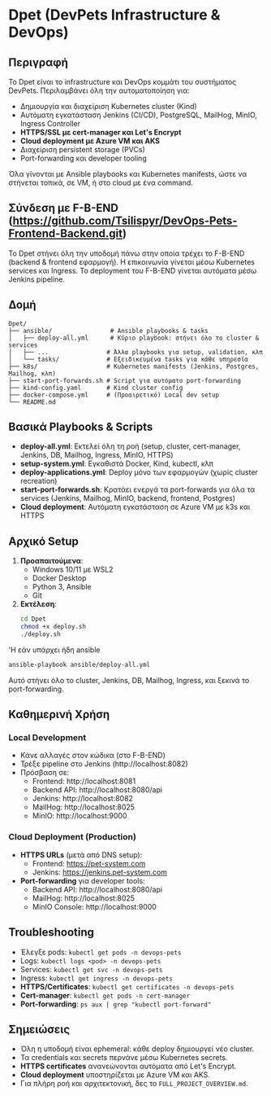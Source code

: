 # Dpet (DevPets Infrastructure & DevOps)

## Περιγραφή
Το Dpet είναι το infrastructure και DevOps κομμάτι του συστήματος DevPets. Περιλαμβάνει όλη την αυτοματοποίηση για:
- Δημιουργία και διαχείριση Kubernetes cluster (Kind)
- Αυτόματη εγκατάσταση Jenkins (CI/CD), PostgreSQL, MailHog, MinIO, Ingress Controller
- **HTTPS/SSL με cert-manager και Let's Encrypt**
- **Cloud deployment με Azure VM και AKS**
- Διαχείριση persistent storage (PVCs)
- Port-forwarding και developer tooling

Όλα γίνονται με Ansible playbooks και Kubernetes manifests, ώστε να στήνεται τοπικά, σε VM, ή στο cloud με ένα command.

## Σύνδεση με F-B-END (https://github.com/Tsilispyr/DevOps-Pets-Frontend-Backend.git)
Το Dpet στήνει όλη την υποδομή πάνω στην οποία τρέχει το F-B-END (backend & frontend εφαρμογή). Η επικοινωνία γίνεται μέσω Kubernetes services και Ingress. Το deployment του F-B-END γίνεται αυτόματα μέσω Jenkins pipeline.

## Δομή
```
Dpet/
├── ansible/                # Ansible playbooks & tasks
│   ├── deploy-all.yml      # Κύριο playbook: στήνει όλο το cluster & services
│   ├── ...                # Άλλα playbooks για setup, validation, κλπ
│   └── tasks/             # Εξειδικευμένα tasks για κάθε υπηρεσία
├── k8s/                   # Kubernetes manifests (Jenkins, Postgres, Mailhog, κλπ)
├── start-port-forwards.sh # Script για αυτόματο port-forwarding
├── kind-config.yaml       # Kind cluster config
├── docker-compose.yml     # (Προαιρετικό) Local dev setup
└── README.md
```

## Βασικά Playbooks & Scripts
- **deploy-all.yml**: Εκτελεί όλη τη ροή (setup, cluster, cert-manager, Jenkins, DB, Mailhog, Ingress, MinIO, HTTPS)
- **setup-system.yml**: Εγκαθιστά Docker, Kind, kubectl, κλπ
- **deploy-applications.yml**: Deploy μόνο των εφαρμογών (χωρίς cluster recreation)
- **start-port-forwards.sh**: Κρατάει ενεργά τα port-forwards για όλα τα services (Jenkins, Mailhog, MinIO, backend, frontend, Postgres)
- **Cloud deployment**: Αυτόματη εγκατάσταση σε Azure VM με k3s και HTTPS

## Αρχικό Setup
1. **Προαπαιτούμενα**:
   - Windows 10/11 με WSL2
   - Docker Desktop
   - Python 3, Ansible
   - Git
2. **Εκτέλεση**:
   ```bash
   cd Dpet
   chmod +x deploy.sh
   ./deploy.sh
   ```
'Η εάν υπάρχει ήδη ansible 
```bash
ansible-playbook ansible/deploy-all.yml
 ```
   Αυτό στήνει όλο το cluster, Jenkins, DB, Mailhog, Ingress, και ξεκινά το port-forwarding.

## Καθημερινή Χρήση

### Local Development
- Κάνε αλλαγές στον κώδικα (στο F-B-END)
- Τρέξε pipeline στο Jenkins (http://localhost:8082)
- Πρόσβαση σε:
  - Frontend: http://localhost:8081
  - Backend API: http://localhost:8080/api
  - Jenkins: http://localhost:8082
  - MailHog: http://localhost:8025
  - MinIO: http://localhost:9000

### Cloud Deployment (Production)
- **HTTPS URLs** (μετά από DNS setup):
  - Frontend: https://pet-system.com
  - Jenkins: https://jenkins.pet-system.com
- **Port-forwarding** για developer tools:
  - Backend API: http://localhost:8080/api
  - MailHog: http://localhost:8025
  - MinIO Console: http://localhost:9000

## Troubleshooting
- Έλεγξε pods: `kubectl get pods -n devops-pets`
- Logs: `kubectl logs <pod> -n devops-pets`
- Services: `kubectl get svc -n devops-pets`
- Ingress: `kubectl get ingress -n devops-pets`
- **HTTPS/Certificates**: `kubectl get certificates -n devops-pets`
- **Cert-manager**: `kubectl get pods -n cert-manager`
- **Port-forwarding**: `ps aux | grep "kubectl port-forward"`

## Σημειώσεις
- Όλη η υποδομή είναι ephemeral: κάθε deploy δημιουργεί νέο cluster.
- Τα credentials και secrets περνάνε μέσω Kubernetes secrets.
- **HTTPS certificates** ανανεώνονται αυτόματα από Let's Encrypt.
- **Cloud deployment** υποστηρίζεται με Azure VM και AKS.
- Για πλήρη ροή και αρχιτεκτονική, δες το `FULL_PROJECT_OVERVIEW.md`.



 
